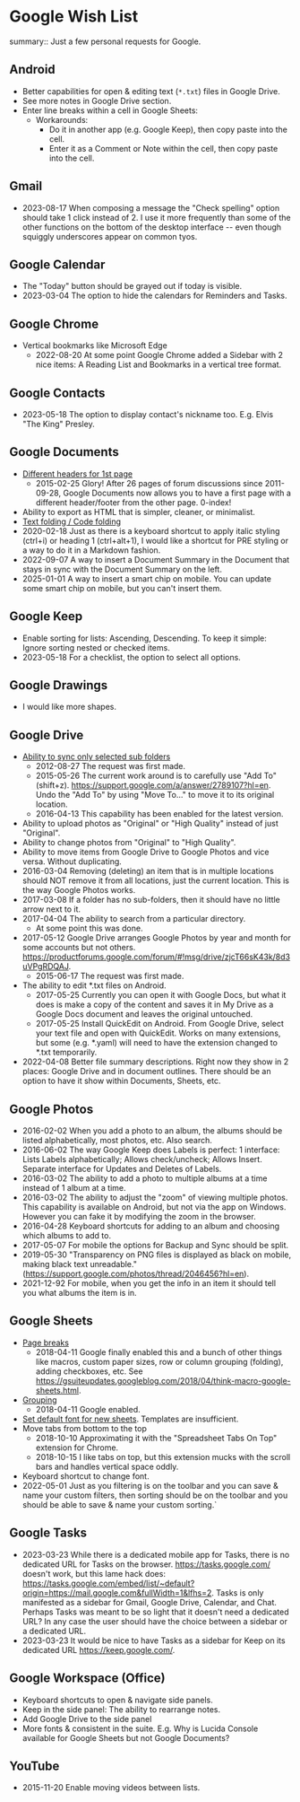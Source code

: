 # Google Wish List

summary:: Just a few personal requests for Google.

## Android

- Better capabilities for open & editing text (`*.txt`) files in Google Drive.
- See more notes in Google Drive section.
- Enter line breaks within a cell in Google Sheets:
  - Workarounds:
    - Do it in another app (e.g. Google Keep), then copy paste into the cell.
    - Enter it as a Comment or Note within the cell, then copy paste into the cell.

## Gmail

- 2023-08-17 When composing a message the "Check spelling" option should take 1 click instead of 2. I use it more frequently than some of the other functions on the bottom of the desktop interface -- even though squiggly underscores appear on common tyos.

## Google Calendar

- The "Today" button should be grayed out if today is visible.
- 2023-03-04 The option to hide the calendars for Reminders and Tasks.

## Google Chrome

- Vertical bookmarks like Microsoft Edge
  - 2022-08-20 At some point Google Chrome added a Sidebar with 2 nice items: A Reading List and Bookmarks in a vertical tree format.

## Google Contacts

- 2023-05-18 The option to display contact's nickname too. E.g. Elvis "The King" Presley.

## Google Documents

- [Different headers for 1st page](https://productforums.google.com/d/msg/docs/RAlw_h8pYMU/NueqC1Dm8x0J)
  - 2015-02-25 Glory! After 26 pages of forum discussions since 2011-09-28, Google Documents now allows you to have a first page with a different header/footer from the other page. 0-index!
- Ability to export as HTML that is simpler, cleaner, or minimalist.
- [Text folding / Code folding](https://productforums.google.com/forum/#!topic/docs/tVIgbwtAYtI])
- 2020-02-18 Just as there is a keyboard shortcut to apply italic styling (ctrl+i) or heading 1 (ctrl+alt+1), I would like a shortcut for PRE styling or a way to do it in a Markdown fashion.
- 2022-09-07 A way to insert a Document Summary in the Document that stays in sync with the Document Summary on the left.
- 2025-01-01 A way to insert a smart chip on mobile. You can update some smart chip on mobile, but you can't insert them.

## Google Keep

- Enable sorting for lists: Ascending, Descending. To keep it simple: Ignore sorting nested or checked items.
- 2023-05-18 For a checklist, the option to select all options.

## Google Drawings

- I would like more shapes.

## Google Drive

- [Ability to sync only selected sub folders](https://productforums.google.com/forum/#!topic/drive/Gs2w1BL-B9U)
  - 2012-08-27 The request was first made.
  - 2015-05-26 The current work around is to carefully use "Add To" (shift+z). https://support.google.com/a/answer/2789107?hl=en. Undo the "Add To" by using "Move To..." to move it to its original location.
  - 2016-04-13 This capability has been enabled for the latest version.
- Ability to upload photos as "Original" or "High Quality" instead of just "Original".
- Ability to change photos from "Original" to "High Quality".
- Ability to move items from Google Drive to Google Photos and vice versa. Without duplicating.
- 2016-03-04 Removing (deleting) an item that is in multiple locations should NOT remove it from all locations, just the current location. This is the way Google Photos works.
- 2017-03-08 If a folder has no sub-folders, then it should have no little arrow next to it.
- 2017-04-04 The ability to search from a particular directory.
  - At some point this was done.
- 2017-05-12 Google Drive arranges Google Photos by year and month for some accounts but not others. https://productforums.google.com/forum/#!msg/drive/zjcT66sK43k/8d3uVPgRDQAJ.
  - 2015-06-17 The request was first made.
- The ability to edit \*.txt files on Android.
  - 2017-05-25 Currently you can open it with Google Docs, but what it does is make a copy of the content and saves it in My Drive as a Google Docs document and leaves the original untouched.
  - 2017-05-25 Install QuickEdit on Android. From Google Drive, select your text file and open with QuickEdit. Works on many extensions, but some (e.g. \*.yaml) will need to have the extension changed to \*.txt temporarily.
- 2022-04-08 Better file summary descriptions. Right now they show in 2 places: Google Drive and in document outlines. There should be an option to have it show within Documents, Sheets, etc.

## Google Photos

- 2016-02-02 When you add a photo to an album, the albums should be listed alphabetically, most photos, etc. Also search.
- 2016-06-02 The way Google Keep does Labels is perfect: 1 interface: Lists Labels alphabetically; Allows check/uncheck; Allows Insert. Separate interface for Updates and Deletes of Labels.
- 2016-03-02 The ability to add a photo to multiple albums at a time instead of 1 album at a time.
- 2016-03-02 The ability to adjust the "zoom" of viewing multiple photos. This capability is available on Android, but not via the app on Windows. However you can fake it by modifying the zoom in the browser.
- 2016-04-28 Keyboard shortcuts for adding to an album and choosing which albums to add to.
- 2017-05-07 For mobile the options for Backup and Sync should be split.
- 2019-05-30 "Transparency on PNG files is displayed as black on mobile, making black text unreadable." (https://support.google.com/photos/thread/2046456?hl=en).
- 2021-12-92 For mobile, when you get the info in an item it should tell you what albums the item is in.

## Google Sheets

- [Page breaks](https://productforums.google.com/d/msg/docs/ZSRZYzxPsUQ/fQRAp4cgApEJ)
  - 2018-04-11 Google finally enabled this and a bunch of other things like macros, custom paper sizes, row or column grouping (folding), adding checkboxes, etc. See https://gsuiteupdates.googleblog.com/2018/04/think-macro-google-sheets.html.
- [Grouping](https://productforums.google.com/forum/#!topic/docs/pm4Gd4O_Bm0)
  - 2018-04-11 Google enabled.
- [Set default font for new sheets](https://support.google.com/docs/forum/AAAABuH1jm097HlWPMZkiE?hl=en). Templates are insufficient.
- Move tabs from bottom to the top
  - 2018-10-10 Approximating it with the "Spreadsheet Tabs On Top" extension for Chrome.
  - 2018-10-15 I like tabs on top, but this extension mucks with the scroll bars and handles vertical space oddly.
- Keyboard shortcut to change font.
- 2022-05-01 Just as you filtering is on the toolbar and you can save & name your custom filters, then sorting should be on the toolbar and you should be able to save & name your custom sorting.`

## Google Tasks

- 2023-03-23 While there is a dedicated mobile app for Tasks, there is no dedicated URL for Tasks on the browser. https://tasks.google.com/ doesn't work, but this lame hack does: https://tasks.google.com/embed/list/~default?origin=https://mail.google.com&fullWidth=1&lfhs=2. Tasks is only manifested as a sidebar for Gmail, Google Drive, Calendar, and Chat. Perhaps Tasks was meant to be so light that it doesn't need a dedicated URL? In any case the user should have the choice between a sidebar or a dedicated URL.
- 2023-03-23 It would be nice to have Tasks as a sidebar for Keep on its dedicated URL https://keep.google.com/.

## Google Workspace (Office)

- Keyboard shortcuts to open & navigate side panels.
- Keep in the side panel: The ability to rearrange notes.
- Add Google Drive to the side panel
- More fonts & consistent in the suite. E.g. Why is Lucida Console available for Google Sheets but not Google Documents?

## YouTube

- 2015-11-20 Enable moving videos between lists.
